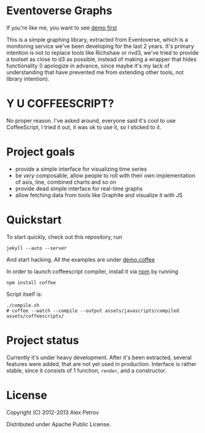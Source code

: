 # Eventoverse Graphs

If you're like me, you want to see [demo first](http://coffeenco.de/eventoverse-graphs/index.html)

This is a simple graphing library, extracted from Eventoverse, which is a monitoring
service we've been developing for the last 2 years. It's primary intention is not to
replace tools like Richshaw or nvd3, we've tried to provide a toolset as close to d3
as possible, instead of making a wrapper that hides functionality (I apologize in
advance, since maybe it's my lack of understanding that have prevented
me from extending other tools, not library intention).

# Y U COFFEESCRIPT?

No proper reason. I've asked around, everyone said it's cool to use CoffeeScript, I
tried it out, it was ok to use it, so I sticked to it.

# Project goals

  * provide a simple interface for visualizing time series
  * be _very_ composable, allow people to roll with their own implementation of axis, line, combined charts and so on
  * provide dead simple interface for real-time graphs
  * allow fetching data from tools like Graphite and visualize it with JS

# Quickstart

To start quickly, check out this repository, run

```
jekyll --auto --server
```

And start hacking. All the examples are under [demo.coffee](https://github.com/ifesdjeen/eventoverse-graphs/blob/master/assets/coffeescripts/graphs.coffee)

In order to launch coffeescript compiler, install it via [npm](https://npmjs.org/) by running

```
npm install coffee
```

Script itself is:

```
./compile.sh
# coffee --watch --compile --output assets/javascripts/compiled assets/coffeescripts/
```

# Project status

Currently it's under heavy development. After it's been extracted, several features were added, that are not yet used in production.
Interface is rather stable, since it consists of 1 function, `render`, and a constructor.

# License

Copyright (C) 2012-2013 Alex Petrov

Distributed under Apache Public License.
